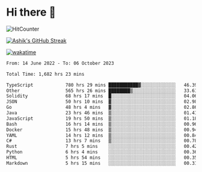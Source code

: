 # Hi there 👋

![HitCounter](https://hits.seeyoufarm.com/api/count/incr/badge.svg?url=https%3A%2F%2Fgithub.com%2Fashrhmn1212%2Fhit-counter)

<!-- ![Contribution Graph](https://github-readme-activity-graph.cyclic.app/graph?username=ashrhmn) -->


<!-- [![Top Langs](https://github-readme-stats.vercel.app/api/top-langs/?username=ashrhmn&layout=compact&theme=synthwave&langs_count=10&card_width=445)](https://github.com/anuraghazra/github-readme-stats) -->

[![Ashik's GitHub Streak](https://github-readme-streak-stats.herokuapp.com/?user=ashrhmn&theme=blood&fire=DD7F1C&background=151515&dates=9f9f9f&border=DD2727)](https://git.io/streak-stats)

<!-- ![Ashik's GitHub stats](https://github-readme-stats.vercel.app/api/?username=ashrhmn&show_icons=true&title_color=fff&icon_color=79ff97&text_color=9f9f9f&bg_color=151515) -->

[![wakatime](https://wakatime.com/badge/user/3df86613-ba63-4631-8e65-0ff18e7becad.svg)](https://wakatime.com/@3df86613-ba63-4631-8e65-0ff18e7becad)

<!--START_SECTION:waka-->

```txt
From: 14 June 2022 - To: 06 October 2023

Total Time: 1,682 hrs 23 mins

TypeScript            780 hrs 29 mins ███████████▓░░░░░░░░░░░░░   46.39 %
Other                 565 hrs 26 mins ████████▒░░░░░░░░░░░░░░░░   33.61 %
Solidity              68 hrs 17 mins  █░░░░░░░░░░░░░░░░░░░░░░░░   04.06 %
JSON                  50 hrs 10 mins  ▓░░░░░░░░░░░░░░░░░░░░░░░░   02.98 %
Go                    48 hrs 4 mins   ▓░░░░░░░░░░░░░░░░░░░░░░░░   02.86 %
Java                  23 hrs 46 mins  ▒░░░░░░░░░░░░░░░░░░░░░░░░   01.41 %
JavaScript            19 hrs 50 mins  ▒░░░░░░░░░░░░░░░░░░░░░░░░   01.18 %
Bash                  16 hrs 14 mins  ▒░░░░░░░░░░░░░░░░░░░░░░░░   00.96 %
Docker                15 hrs 48 mins  ▒░░░░░░░░░░░░░░░░░░░░░░░░   00.94 %
YAML                  14 hrs 12 mins  ▒░░░░░░░░░░░░░░░░░░░░░░░░   00.84 %
C#                    13 hrs 7 mins   ▒░░░░░░░░░░░░░░░░░░░░░░░░   00.78 %
Rust                  7 hrs 5 mins    ░░░░░░░░░░░░░░░░░░░░░░░░░   00.42 %
Python                6 hrs 4 mins    ░░░░░░░░░░░░░░░░░░░░░░░░░   00.36 %
HTML                  5 hrs 54 mins   ░░░░░░░░░░░░░░░░░░░░░░░░░   00.35 %
Markdown              5 hrs 15 mins   ░░░░░░░░░░░░░░░░░░░░░░░░░   00.31 %
```

<!--END_SECTION:waka-->


<!--### Most Used Languages
<img src="https://wakatime.com/share/@ashrhmn/24ecb986-5bf8-4607-af7f-0aab08908d8c.png" />

### Favourite Tools
<img src="https://wakatime.com/share/@ashrhmn/f4e08015-f3bc-460a-9228-95a3ba11c604.png" />-->
